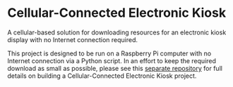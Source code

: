# Cellular-Connected Electronic Kiosk

A cellular-based solution for downloading resources for an electronic kiosk display with no Internet connection required.

This project is designed to be run on a Raspberry Pi computer with no Internet connection via a Python script. In an effort to keep the required download as small as possible, please see this [separate repository](https://github.com/blues/accelerators-cellular-connected-electronic-kiosk) for full details on building a Cellular-Connected Electronic Kiosk project.  